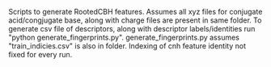 Scripts to generate RootedCBH features. Assumes all xyz files for conjugate acid/congjugate base, along with charge files are present in same folder.  To generate csv file of descriptors, along with descriptor labels/identities run "python generate_fingerprints.py". generate_fingerprints.py assumes "train_indicies.csv" is also in folder. Indexing of cnh feature identity not fixed for every run. 


